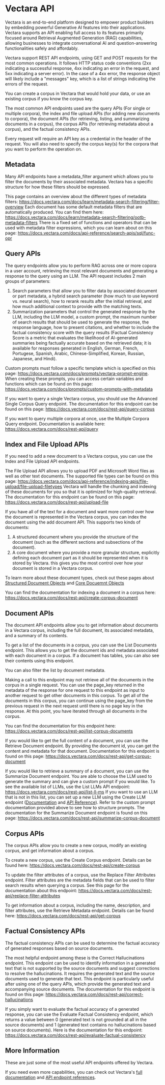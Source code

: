 # Vectara API
Vectara is an end-to-end platform designed to empower product builders by embedding powerful Generative AI features into their applications.
Vectara supports an API enabling full access to its features primarily focused around Retrieval Augmented Generation (RAG) capabilities, allowing businesses to integrate conversational AI and question-answering functionalities safely and affordably.

Vectara support REST API endpoints, using GET and POST requests for the most common operations.
It follows HTTP status code conventions (2xx indicating a successful response, 4xx indicating an error in the request, and 5xx indicating a server error).
In the case of a 4xx error, the response object will likely include a "messages" key, which is a list of strings indicating the errors of the request.

You can create a corpus in Vectara that would hold your data, or use an existing corpus if you know the corpus key.

The most common API endpoints used are the query APIs (For single or multiple corpora), the index and file upload APIs (for adding new documents to corpora), the document APIs (for retrieving, listing, and summarizing documents in a corpus), the corpus APIs (for retrieving metadata about a corpus), and the factual consistency APIs.

Every request will require an API key as a credential in the header of the request.
You will also need to specify the corpus key(s) for the corpora that you want to perform the operation on.

## Metadata

Many API endpoints have a metadata_filter argument which allows you to filter the documents by their associated metadata.
Vectara has a specific structure for how these filters should be expressed.

This page contains an overview about the different types of metadata filters: https://docs.vectara.com/docs/learn/metadata-search-filtering/filter-overview
Each document has some default metadata filters that are automatically produced. You can find them here: https://docs.vectara.com/docs/learn/metadata-search-filtering/ootb-metadata-filters
There is a fixed set of functions and operators that can be used with metadata filter expressions, which you can learn about on this page: https://docs.vectara.com/docs/api-reference/search-apis/sql/func-opr

## Query APIs

The query endpoints allow you to perform RAG across one or more copora in a user account, retrieving the most relevant documents and generating a response to the query using an LLM.
The API request includes 2 main groups of parameters:

1.  Search parameters that allow you to filter data by associated document or part metadata, a hybrid search parameter (how much to use keyword vs. neural search), how to rerank results after the initial retrieval, and how much additional context to provide with the matching texts.
2.  Summarization parameters that control the generated response by the LLM, including the LLM model, a custom prompt, the maximum number of search results that should be used to generate the response, the response language, how to present citations, and whether to include the factual consistency score with the query results (Factual Consistency Score is a metric that evaluates the likelihood of AI-generated summaries being factually accurate based on the retrieved data; it is available for responses generated in English, German, French, Portugese, Spanish, Arabic, Chinese-Simplified, Korean, Russian, Japanese, and Hindi).

Custom prompts must follow a specific template which is specified on this page: https://docs.vectara.com/docs/prompts/vectara-prompt-engine.
When creating these prompts, you can access certain variables and functions which can be found on this page: https://docs.vectara.com/docs/prompts/custom-prompts-with-metadata

If you want to query a single Vectara corpus, you should use the Advanced Single Corpus Query endpoint.
The documentation for this endpoint can be found on this page: https://docs.vectara.com/docs/rest-api/query-corpus

If you want to query multiple corpora at once, use the Multiple Corpora Query endpoint. Documentation is available here: https://docs.vectara.com/docs/rest-api/query

## Index and File Upload APIs

If you need to add a new document to a Vectara corpus, you can use the Index and File Upload API endpoints.

The File Upload API allows you to upload PDF and Microsoft Word files as well as other text documents.
The supported file types can be found on this page: https://docs.vectara.com/docs/api-reference/indexing-apis/file-upload/file-upload-filetypes
Vectara will handle the chunking and indexing of these documents for you so that it is optimized for high-quality retrieval.
The documentation for this endpoint can be found on this page: https://docs.vectara.com/docs/rest-api/upload-file

If you have all of the text for a document and want more control over how the document is represented in the Vectara corpus,
you can index the document using the add document API. This supports two kinds of documents:
1.  A structured document where you provide the structure of the document (such as the different sections and subsections of the document).
2.  A core document where you provide a more granular structure, explicitly defining each document part as it should be represented when it is stored by Vectara.
    this gives you the most control over how your document is stored in a Vectara corpus.

To learn more about these document types, check out these pages about [Structured Document Objects](https://docs.vectara.com/docs/api-reference/indexing-apis/indexing#structured-document-object-definition) and [Core Docuemnt Objects](https://docs.vectara.com/docs/api-reference/indexing-apis/indexing#core-document-object-definition)

You can find the documentation for indexing a document in a corpus here: https://docs.vectara.com/docs/rest-api/create-corpus-document

## Document APIs

The document API endpoints allow you to get information about documents in a Vectara corpus, including the full document, its associated metadata, and a summary of its contents.

To get a list of the documents in a corpus, you can use the List Documents endpoint. This allows you to get the document ids and metadata associated with each document in a corpus.
If a document has tables, you can also see their contents using this endpoint.

You can also filter the list by document metadata.

Making a call to this endpoint may not retrieve all of the documents in the corpus in a single request.
You can use the page_key returned in the metadata of the response for one request to this endpoint as input to another request to get other documents in this corpus.
To get all of the documents in this corpus, you can continue using the page_key from the previous request in the next request until there is no page key in the response.
At this point, you have iterated through all documents in the corpus.

You can find the documentation for this endpoint here: https://docs.vectara.com/docs/rest-api/list-corpus-documents

If you would like to get the full content of a document, you can use the Retrieve Document endpoint.
By providing the document id, you can get the content and metadata for that document.
Documentation for this endpoint is found on this page: https://docs.vectara.com/docs/rest-api/get-corpus-document

If you would like to retrieve a summary of a document, you can use the Summarize Document endpoint.
You are able to choose the LLM used to generate the summary and can give a custom prompt if you would like.
To see the available list of LLMs, use the List LLMs API endpoint: https://docs.vectara.com/docs/rest-api/list-ll-ms
If you want to use an LLM that is not in this list, you can set up a new LLM using the Create LLM endpoint ([Documentation](https://docs.vectara.com/docs/api-reference/llms-apis/create-llm) and [API Reference](https://docs.vectara.com/docs/rest-api/create-llm)).
Refer to the custom prompt documentation provided above to see how to structure prompts.
The documentation for the Summarize Document endpoint is found on this page: https://docs.vectara.com/docs/rest-api/summarize-corpus-document

## Corpus APIs

The corpus APIs allow you to create a new corpus, modify an existing corpus, and get information about a corpus.

To create a new corpus, use the Create Corpus endpoint. Details can be found here: https://docs.vectara.com/docs/rest-api/create-corpus

To update the filter attributes of a corpus, use the Replace Filter Attributes endpoint.
Filter attributes are the metadata fields that can be used to filter search results when querying a corpus.
See this page for the documentation about this endpoint: https://docs.vectara.com/docs/rest-api/replace-filter-attributes

To get information about a corpus, including the name, description, and filter attributes, use the Retrieve Metadata endpoint. Details can be found here: https://docs.vectara.com/docs/rest-api/get-corpus

## Factual Consistency APIs

The factual consistency APIs can be used to determine the factual accuracy of generated responses based on source documents.

The most helpful endpoint among these is the Correct Hallucinations endpoint.
This endpoint can be used to identify information in a generated text that is not supported by the source documents and suggest corrections to resolve the hallucinations.
It requires the generated text and the source documents used to generate that text.
This endpoint is particularly useful after using one of the query APIs, which provide the generated text and accompanying source documents.
The documentation for this endpoint is found on this page: https://docs.vectara.com/docs/rest-api/correct-hallucinations

If you simply want to evaluate the factual accuracy of a generated response, you can use the Evaluate Factual Consistency endpoint,
which returns a value between 0 (generated text is not grounded at all in the source documents) and 1 (generated text contains no hallucinations based on source documents).
Here is the documentation for this endpoint: https://docs.vectara.com/docs/rest-api/evaluate-factual-consistency

## More Information

These are just some of the most useful API endpoints offered by Vectara.

If you need even more capabilities, you can check out Vectara's [full documentation](https://docs.vectara.com/docs/) and [API endpoint references](https://docs.vectara.com/docs/rest-api).
